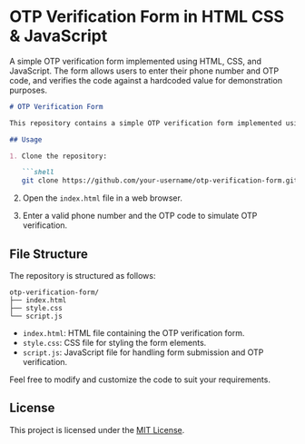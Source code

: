 # OTP Verification Form in HTML CSS & JavaScript
A simple OTP verification form implemented using HTML, CSS, and JavaScript. The form allows users to enter their phone number and OTP code, and verifies the code against a hardcoded value for demonstration purposes.

```markdown
# OTP Verification Form

This repository contains a simple OTP verification form implemented using HTML, CSS, and JavaScript. The form allows users to enter their phone number and OTP code, and verifies the code against a hardcoded value for demonstration purposes.

## Usage

1. Clone the repository:

   ```shell
   git clone https://github.com/your-username/otp-verification-form.git
   ```

2. Open the `index.html` file in a web browser.

3. Enter a valid phone number and the OTP code to simulate OTP verification.

## File Structure

The repository is structured as follows:

```
otp-verification-form/
├── index.html
├── style.css
└── script.js
```

- `index.html`: HTML file containing the OTP verification form.
- `style.css`: CSS file for styling the form elements.
- `script.js`: JavaScript file for handling form submission and OTP verification.

Feel free to modify and customize the code to suit your requirements.

## License

This project is licensed under the [MIT License](LICENSE).
```
